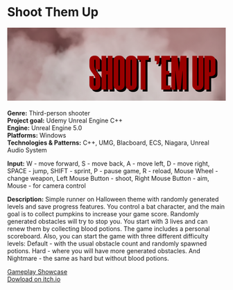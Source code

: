 # Shoot Them Up
![Shoot Them Up](https://github.com/Cocaine4ik/Shoot-Them-Up/blob/main/Content/Splash/Splash.png)
<br><br>
**Genre:** Third-person shooter <br>
**Project goal:** Udemy Unreal Engine C++ <br>
**Engine:** Unreal Engine 5.0 <br>
**Platforms:** Windows <br>
**Technologies & Patterns:** C++, UMG, Blacboard, ECS, Niagara, Unreal Audio System<br>

**Input:** W - move forward, S - move back, A - move left, D - move right, SPACE - jump, SHIFT - sprint, P - pause game, R - reload, Mouse Wheel - change weapon, Left Mouse Button - shoot, Right Mouse Button - aim, Mouse - for camera control <br>

**Description:** Simple runner on Halloween theme with randomly generated levels and save progress features. You control a bat character, and the main goal is to collect pumpkins to increase your game score.
Randomly generated obstacles will try to stop you. You start with 3 lives and can renew them by collecting blood potions. The game includes a personal scoreboard.
Also, you can start the game with three different difficulty levels: Default - with the usual obstacle count and randomly spawned potions.
Hard - where you will have more generated obstacles. And Nightmare - the same as hard but without blood potions.<br>

[Gameplay Showcase](https://www.youtube.com/watch?v=QzdfAQTBK1I) <br>
[Dowload on itch.io](https://cocaine4ik.itch.io/halloween-nightmare)
